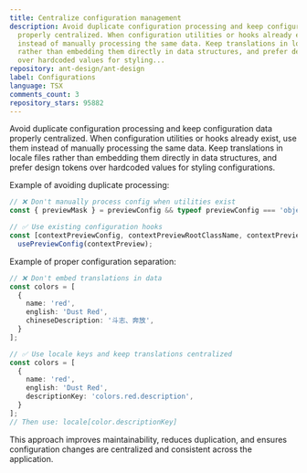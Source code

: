 ```yaml
---
title: Centralize configuration management
description: Avoid duplicate configuration processing and keep configuration data
  properly centralized. When configuration utilities or hooks already exist, use them
  instead of manually processing the same data. Keep translations in locale files
  rather than embedding them directly in data structures, and prefer design tokens
  over hardcoded values for styling...
repository: ant-design/ant-design
label: Configurations
language: TSX
comments_count: 3
repository_stars: 95882
---
```


Avoid duplicate configuration processing and keep configuration data properly centralized. When configuration utilities or hooks already exist, use them instead of manually processing the same data. Keep translations in locale files rather than embedding them directly in data structures, and prefer design tokens over hardcoded values for styling configurations.

Example of avoiding duplicate processing:
```typescript
// ❌ Don't manually process config when utilities exist
const { previewMask } = previewConfig && typeof previewConfig === 'object' ? previewConfig : {};

// ✅ Use existing configuration hooks
const [contextPreviewConfig, contextPreviewRootClassName, contextPreviewMaskClassName] = 
  usePreviewConfig(contextPreview);
```

Example of proper configuration separation:
```typescript
// ❌ Don't embed translations in data
const colors = [
  {
    name: 'red',
    english: 'Dust Red',
    chineseDescription: '斗志、奔放',
  }
];

// ✅ Use locale keys and keep translations centralized
const colors = [
  {
    name: 'red',
    english: 'Dust Red',
    descriptionKey: 'colors.red.description',
  }
];
// Then use: locale[color.descriptionKey]
```

This approach improves maintainability, reduces duplication, and ensures configuration changes are centralized and consistent across the application.